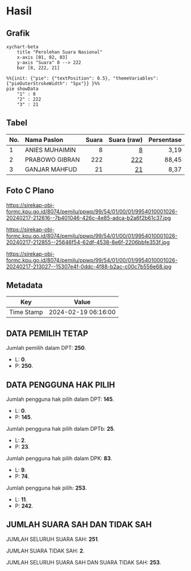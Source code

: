 # Hasil

## Grafik

```mermaid
xychart-beta
    title "Perolehan Suara Nasional"
    x-axis [01, 02, 03]
    y-axis "Suara" 0 --> 222
    bar [8, 222, 21]
```

```mermaid
%%{init: {"pie": {"textPosition": 0.5}, "themeVariables": {"pieOuterStrokeWidth": "5px"}} }%%
pie showData
    "1" : 8
    "2" : 222
    "3" : 21
```

## Tabel

| No. | Nama Paslon    | Suara | Suara (raw) | Persentase |
|:--- |:-------------- | -----:| -----------:| ----------:|
| 1   | ANIES MUHAIMIN | 8     | [8][p-1]    | 3,19       |
| 2   | PRABOWO GIBRAN | 222   | [222][p-2]  | 88,45      |
| 3   | GANJAR MAHFUD  | 21    | [21][p-3]   | 8,37       |


[p-1]: https://github.com/gigit-pemilu/pemilu-2024/blob/main/pilpres/hitung-suara/sub/99-luar-negeri/sub/54-johor-bahru-malaysia/sub/01-johor-bahru-malaysia/sub/0001-johor-bahru-malaysia/sub/026-ksk-016/sub/paslon-1.txt
[p-2]: https://github.com/gigit-pemilu/pemilu-2024/blob/main/pilpres/hitung-suara/sub/99-luar-negeri/sub/54-johor-bahru-malaysia/sub/01-johor-bahru-malaysia/sub/0001-johor-bahru-malaysia/sub/026-ksk-016/sub/paslon-2.txt
[p-3]: https://github.com/gigit-pemilu/pemilu-2024/blob/main/pilpres/hitung-suara/sub/99-luar-negeri/sub/54-johor-bahru-malaysia/sub/01-johor-bahru-malaysia/sub/0001-johor-bahru-malaysia/sub/026-ksk-016/sub/paslon-3.txt

## Foto C Plano

https://sirekap-obj-formc.kpu.go.id/8074/pemilu/ppwp/99/54/01/00/01/9954010001026-20240217-212616--7b401046-426c-4e85-adca-b2a6f2b61c37.jpg

https://sirekap-obj-formc.kpu.go.id/8074/pemilu/ppwp/99/54/01/00/01/9954010001026-20240217-212855--25646f54-62df-4538-8e6f-2206bbfe353f.jpg

https://sirekap-obj-formc.kpu.go.id/8074/pemilu/ppwp/99/54/01/00/01/9954010001026-20240217-213027--15307e4f-0ddc-4f88-b2ac-c00c7b556e68.jpg


## Metadata

| Key        | Value               |
| ---------- | ------------------- |
| Time Stamp | 2024-02-19 06:16:00 |


## DATA PEMILIH TETAP

Jumlah pemilih dalam DPT: **250**.
 * L: **0**.
 * P: **250**.

## DATA PENGGUNA HAK PILIH

Jumlah pengguna hak pilih dalam DPT: **145**.
 * L: **0**.
 * P: **145**.

Jumlah pengguna hak pilih dalam DPTb: **25**.
 * L: **2**.
 * P: **23**.

Jumlah pengguna hak pilih dalam DPK: **83**.
 * L: **9**.
 * P: **74**.

Jumlah pengguna hak pilih: **253**.
 * L: **11**.
 * P: **242**.

## JUMLAH SUARA SAH DAN TIDAK SAH

JUMLAH SELURUH SUARA SAH: **251**.

JUMLAH SUARA TIDAK SAH: **2**.

JUMLAH SELURUH SUARA SAH DAN SUARA TIDAK SAH: **253**.


